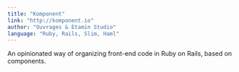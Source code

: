 ```yaml
---
title: "Komponent"
link: "http://komponent.io"
author: "Ouvrages & Etamin Studio"
language: "Ruby, Rails, Slim, Haml"
---
```


An opinionated way of organizing front-end code in Ruby on Rails, based on components.
